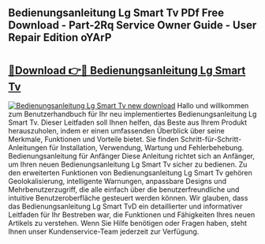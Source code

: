 ## Bedienungsanleitung Lg Smart Tv PDf Free Download - Part-2Rq Service Owner Guide - User Repair Edition oYArP

# <h2><a href="http://df641ox.blite.top/?on=Bedienungsanleitung+Lg+Smart+Tv">🔗Download 👉🔴 Bedienungsanleitung Lg Smart Tv</a></h2>

[![Bedienungsanleitung Lg Smart Tv new download](https://i.imgur.com/lujVjoI.png)](http://df641ox.blite.top/?on=Bedienungsanleitung+Lg+Smart+Tv)
Hallo und willkommen zum Benutzerhandbuch für Ihr neu implementiertes Bedienungsanleitung Lg Smart Tv. Dieser Leitfaden soll Ihnen helfen, das Beste aus Ihrem Produkt herauszuholen, indem er einen umfassenden Überblick über seine Merkmale, Funktionen und Vorteile bietet. Sie finden Schritt-für-Schritt-Anleitungen für Installation, Verwendung, Wartung und Fehlerbehebung. Bedienungsanleitung für Anfänger Diese Anleitung richtet sich an Anfänger, um Ihren neuen Bedienungsanleitung Lg Smart Tv sicher zu bedienen. Zu den erweiterten Funktionen von Bedienungsanleitung Lg Smart Tv gehören Geolokalisierung, intelligente Warnungen, anpassbare Designs und Mehrbenutzerzugriff, die alle einfach über die benutzerfreundliche und intuitive Benutzeroberfläche gesteuert werden können. Wir glauben, dass das Bedienungsanleitung Lg Smart TvD ein detaillierter und informativer Leitfaden für Ihr Bestreben war, die Funktionen und Fähigkeiten Ihres neuen Artikels zu verstehen. Wenn Sie Hilfe benötigen oder Fragen haben, steht Ihnen unser Kundenservice-Team jederzeit zur Verfügung.
